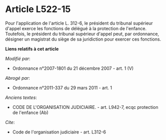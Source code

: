 # Article L522-15

Pour l'application de l'article L. 312-6, le président du tribunal supérieur d'appel exerce les fonctions de délégué à la
protection de l'enfance. Toutefois, le président du tribunal supérieur d'appel peut, par ordonnance, désigner un magistrat du
siège de sa juridiction pour exercer ces fonctions.

**Liens relatifs à cet article**

_Modifié par_:

  - Ordonnance n°2007-1801 du 21 décembre 2007 - art. 1 (V)

_Abrogé par_:

  - Ordonnance n°2011-337 du 29 mars 2011 - art. 1

_Anciens textes_:

  - CODE DE L'ORGANISATION JUDICIAIRE. - art. L942-7, ecqc protection de l'enfance (Ab)

_Cite_:

  - Code de l'organisation judiciaire - art. L312-6
